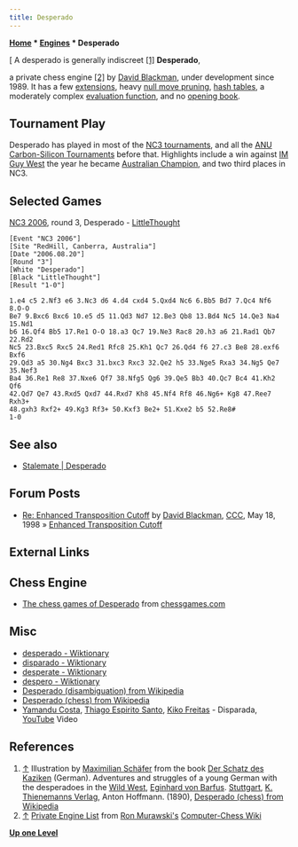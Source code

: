 ```yaml
---
title: Desperado
---
```

**[Home](Home "Home") * [Engines](Engines "Engines") * Desperado**

\[ A desperado is generally indiscreet <a id="cite-note-1" href="#cite-ref-1">[1]</a>
**Desperado**,

a private chess engine <a id="cite-note-2" href="#cite-ref-2">[2]</a> by [David Blackman](David_Blackman "David Blackman"), under development since 1989. It has a few [extensions](Extensions "Extensions"), heavy [null move pruning](Null_Move_Pruning "Null Move Pruning"), [hash
tables](Hash_Table "Hash Table"), a moderately complex [evaluation function](Evaluation "Evaluation"), and no [opening book](Opening_Book "Opening Book").

## Tournament Play

Desperado has played in most of the [NC3 tournaments](Australasian_National_Computer_Chess_Championship "Australasian National Computer Chess Championship"), and all the [ANU Carbon-Silicon Tournaments](ANU_Carbon-Silicon_Tournaments "ANU Carbon-Silicon Tournaments") before that. Highlights include a win against [IM](https://en.wikipedia.org/wiki/International_Master#International_Master_.28IM.29) [Guy West](https://en.wikipedia.org/wiki/Guy_West) the year he became [Australian Champion](https://en.wikipedia.org/wiki/Australian_Chess_Championship), and two third places in NC3.

## Selected Games

[NC3 2006](NC3_2006 "NC3 2006"), round 3, Desperado - [LittleThought](LittleThought "LittleThought")

```
[Event "NC3 2006"]
[Site "RedHill, Canberra, Australia"]
[Date "2006.08.20"]
[Round "3"]
[White "Desperado"]
[Black "LittleThought"]
[Result "1-0"]

1.e4 c5 2.Nf3 e6 3.Nc3 d6 4.d4 cxd4 5.Qxd4 Nc6 6.Bb5 Bd7 7.Qc4 Nf6 8.O-O 
Be7 9.Bxc6 Bxc6 10.e5 d5 11.Qd3 Nd7 12.Be3 Qb8 13.Bd4 Nc5 14.Qe3 Na4 15.Nd1 
b6 16.Qf4 Bb5 17.Re1 O-O 18.a3 Qc7 19.Ne3 Rac8 20.h3 a6 21.Rad1 Qb7 22.Rd2 
Nc5 23.Bxc5 Rxc5 24.Red1 Rfc8 25.Kh1 Qc7 26.Qd4 f6 27.c3 Be8 28.exf6 Bxf6 
29.Qd3 a5 30.Ng4 Bxc3 31.bxc3 Rxc3 32.Qe2 h5 33.Nge5 Rxa3 34.Ng5 Qe7 35.Nef3
Ba4 36.Re1 Re8 37.Nxe6 Qf7 38.Nfg5 Qg6 39.Qe5 Bb3 40.Qc7 Bc4 41.Kh2 Qf6 
42.Qd7 Qe7 43.Rxd5 Qxd7 44.Rxd7 Kh8 45.Nf4 Rf8 46.Ng6+ Kg8 47.Ree7 Rxh3+ 
48.gxh3 Rxf2+ 49.Kg3 Rf3+ 50.Kxf3 Be2+ 51.Kxe2 b5 52.Re8# 
1-0

```

## See also

- [Stalemate | Desperado](Stalemate#Desperado "Stalemate")

## Forum Posts

- [Re: Enhanced Transposition Cutoff](https://www.stmintz.com/ccc/index.php?id=18971) by [David Blackman](David_Blackman "David Blackman"), [CCC](CCC "CCC"), May 18, 1998 » [Enhanced Transposition Cutoff](Enhanced_Transposition_Cutoff "Enhanced Transposition Cutoff")

## External Links

## Chess Engine

- [The chess games of Desperado](http://www.chessgames.com/perl/chessplayer?pid=16727) from [chessgames.com](http://www.chessgames.com/index.html)

## Misc

- [desperado - Wiktionary](http://en.wiktionary.org/wiki/desperado)
- [disparado - Wiktionary](http://en.wiktionary.org/wiki/disparado)
- [desperate - Wiktionary](http://en.wiktionary.org/wiki/desperate)
- [despero - Wiktionary](http://en.wiktionary.org/wiki/despero)
- [Desperado (disambiguation) from Wikipedia](https://en.wikipedia.org/wiki/Desperado)
- [Desperado (chess) from Wikipedia](https://en.wikipedia.org/wiki/Desperado_%28chess%29)
- [Yamandu Costa](Category:Yamandu_Costa "Category:Yamandu Costa"), [Thiago Espirito Santo](http://thiagoespiritosanto.com.br/), [Kiko Freitas](http://kikofreitas.com.br/en) - Disparada, [YouTube](https://en.wikipedia.org/wiki/YouTube) Video

## References

1. <a id="cite-ref-1" href="#cite-note-1">↑</a> Illustration by [Maximilian Schäfer](http://de.wikipedia.org/wiki/Maximilian_Sch%C3%A4fer) from the book [Der Schatz des Kaziken](http://www.abenteuerroman.info/tafeln/26/26dat/09/070603d.htm) (German). Adventures and struggles of a young German with the desperadoes in the [Wild West](https://en.wikipedia.org/wiki/American_Frontier), [Eginhard von Barfus](http://de.wikipedia.org/wiki/Eginhard_von_Barfus). [Stuttgart](https://en.wikipedia.org/wiki/Stuttgart), [K. Thienemanns Verlag](http://de.wikipedia.org/wiki/Thienemann_Verlag), Anton Hoffmann. (1890), [Desperado (chess) from Wikipedia](https://en.wikipedia.org/wiki/Desperado_%28chess%29)
1. <a id="cite-ref-2" href="#cite-note-2">↑</a> [Private Engine List](http://computer-chess.org/doku.php?id=computer_chess:wiki:lists:private_engine_list) from [Ron Murawski's](Ron_Murawski "Ron Murawski") [Computer-Chess Wiki](http://computer-chess.org/doku.php?id=home)

**[Up one Level](Engines "Engines")**


